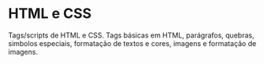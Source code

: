 # HTML e CSS
Tags/scripts de HTML e CSS. Tags básicas em HTML, parágrafos, quebras, simbolos especiais, formatação de textos e cores, imagens e formatação de imagens. 